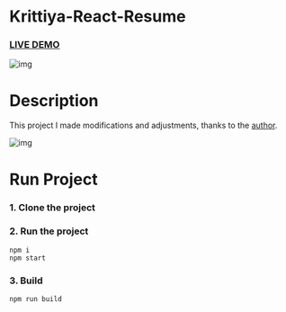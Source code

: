 # Krittiya-React-Resume

### [LIVE DEMO](https://krittiya-pichai.web.app/)

![img](https://www.img.in.th/images/70839a6030296ccb93c76f17e39c2d90.png)

# Description
This project I made modifications and adjustments, thanks to the [author](https://github.com/tbakerx).

![img](https://github.com/nordicgiant2/react-nice-resume/blob/master/public/images/img2.jpg?raw=true)

# Run Project
### 1. Clone the project

### 2. Run the project
```shell
npm i
npm start
```

### 3. Build
```shell
npm run build
```
